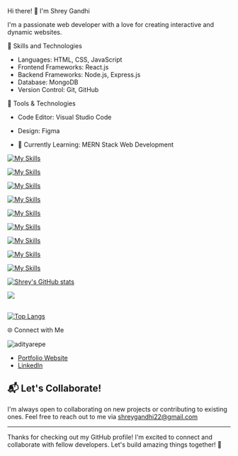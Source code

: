 Hi there! 👋 I'm Shrey Gandhi

I'm a passionate web developer with a love for creating interactive and dynamic websites.

🚀 Skills and Technologies

- Languages: HTML, CSS, JavaScript
- Frontend Frameworks: React.js
- Backend Frameworks: Node.js, Express.js
- Database: MongoDB
- Version Control: Git, GitHub

🔧 Tools & Technologies

- Code Editor: Visual Studio Code
- Design: Figma

- 🌱 Currently Learning: MERN Stack Web Development 

[![My Skills](https://skillicons.dev/icons?i=py,c,cpp,cs,java&perline=7)](https://skillicons.dev)
  
[![My Skills](https://skillicons.dev/icons?i=html,css,js,bootstrap,tailwind,ts,angular,react&perline=7)](https://skillicons.dev)

[![My Skills](https://skillicons.dev/icons?i=nodejs,expressjs,nextjs,jquery,django,flask,php,laravel,postman&perline=7)](https://skillicons.dev)

[![My Skills](https://skillicons.dev/icons?i=mongodb,mysql,postgres,sqllite&perline=7)](https://skillicons.dev)

[![My Skills](https://skillicons.dev/icons?i=aws,docker,firebase&perline=7)](https://skillicons.dev)

[![My Skills](https://skillicons.dev/icons?i=dart,flutter,kotlin,swift&perline=7)](https://skillicons.dev)

[![My Skills](https://skillicons.dev/icons?i=vscode,wordpress,arduino,eclipse,figma,git,github,gitlab,notion,visualstudio,xd,anaconda,codepen,matlab,powershell&perline=7)](https://skillicons.dev)

[![My Skills](https://skillicons.dev/icons?i=windows,linux&perline=7)](https://skillicons.dev)

[![My Skills](https://skillicons.dev/icons?i=discord,gmail,instagram,linkdin,stackoverflow,twitter&perline=7)](https://skillicons.dev)



  
[![Shrey's GitHub stats](https://github-readme-stats.vercel.app/api?username=shreygit225)](https://github.com/shreygit225/github-readme-stats)


  
<a href="https://github.com/shreygit225">
  
  <img align="center" src="https://github-readme-streak-stats.herokuapp.com/?user=shreygit225&theme=light" />
<br/><br/>




[![Top Langs](https://github-readme-stats.vercel.app/api/top-langs/?username=shreygit225)](https://github.com/shreygit225/github-readme-stats)



🌐 Connect with Me
<p align="left"> <img src="https://komarev.com/ghpvc/?username=shreygit225&label=Profile%20views&color=0e75b6&style=flat" alt="adityarepe" /> </p>

- [Portfolio Website](https://shreygandhi.my.canva.site/)
- [LinkedIn](https://www.linkedin.com/in/shreygandhi225/)


## 📬 Let's Collaborate!

I'm always open to collaborating on new projects or contributing to existing ones. Feel free to reach out to me via shreygandhi22@gmail.com

---

Thanks for checking out my GitHub profile! I'm excited to connect and collaborate with fellow developers. Let's build amazing things together! 🚀



<!---
shreygit225/shreygit225 is a ✨ special ✨ repository because its `README.md` (this file) appears on your GitHub profile.
You can click the Preview link to take a look at your changes.
--->
